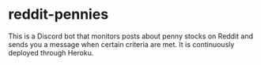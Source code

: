 # reddit-pennies

This is a Discord bot that monitors posts about penny stocks on Reddit and sends you a message when certain criteria are met. It is continuously deployed through Heroku. 